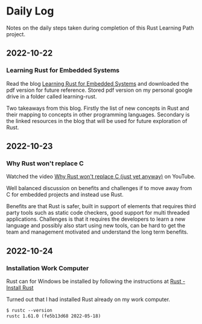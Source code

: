 # Daily Log

Notes on the daily steps taken during completion of this Rust Learning Path project.

## 2022-10-22

### Learning Rust for Embedded Systems

Read the blog [Learning Rust for Embedded Systems](https://www.embeddedrelated.com/showarticle/1432.php) and downloaded the pdf version for future reference. Stored pdf version on my personal google drive in a folder called learning-rust.

Two takeaways from this blog. Firstly the list of new concepts in Rust and their mapping to concepts in other programming languages. Secondary is the linked resources in the blog that will be used for future exploration of Rust.

## 2022-10-23

### Why Rust won't replace C

Watched the video [Why Rust won't replace C (just yet anyway)](https://youtu.be/ojEXMM_1bVA) on YouTube.

Well balanced discussion on benefits and challenges if to move away from C for embedded projects and instead use Rust.

Benefits are that Rust is safer, built in support of elements that requires third party tools such as static code checkers, good support for multi threaded applications. Challenges is that it requires the developers to learn a new language and possibly also start using new tools, can be hard to get the team and management motivated and understand the long term benefits.

## 2022-10-24

### Installation Work Computer

Rust can for Windows be installed by following the instructions at [Rust - Install Rust](https://www.rust-lang.org/tools/install)

Turned out that I had installed Rust already on my work computer.

```txt
$ rustc --version
rustc 1.61.0 (fe5b13d68 2022-05-18)
```